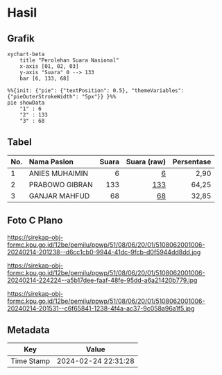 # Hasil

## Grafik

```mermaid
xychart-beta
    title "Perolehan Suara Nasional"
    x-axis [01, 02, 03]
    y-axis "Suara" 0 --> 133
    bar [6, 133, 68]
```

```mermaid
%%{init: {"pie": {"textPosition": 0.5}, "themeVariables": {"pieOuterStrokeWidth": "5px"}} }%%
pie showData
    "1" : 6
    "2" : 133
    "3" : 68
```

## Tabel

| No. | Nama Paslon    | Suara | Suara (raw) | Persentase |
|:--- |:-------------- | -----:| -----------:| ----------:|
| 1   | ANIES MUHAIMIN | 6     | [6][p-1]    | 2,90       |
| 2   | PRABOWO GIBRAN | 133   | [133][p-2]  | 64,25      |
| 3   | GANJAR MAHFUD  | 68    | [68][p-3]   | 32,85      |


[p-1]: https://github.com/gigit-pemilu/pemilu-2024/blob/main/pilpres/hitung-suara/sub/51-bali/sub/08-buleleng/sub/06-buleleng/sub/2001-kalibukbuk/sub/006-tps/sub/paslon-1.txt
[p-2]: https://github.com/gigit-pemilu/pemilu-2024/blob/main/pilpres/hitung-suara/sub/51-bali/sub/08-buleleng/sub/06-buleleng/sub/2001-kalibukbuk/sub/006-tps/sub/paslon-2.txt
[p-3]: https://github.com/gigit-pemilu/pemilu-2024/blob/main/pilpres/hitung-suara/sub/51-bali/sub/08-buleleng/sub/06-buleleng/sub/2001-kalibukbuk/sub/006-tps/sub/paslon-3.txt

## Foto C Plano

https://sirekap-obj-formc.kpu.go.id/12be/pemilu/ppwp/51/08/06/20/01/5108062001006-20240214-201238--d6cc1cb0-9944-41dc-9fcb-d0f5944dd8dd.jpg

https://sirekap-obj-formc.kpu.go.id/12be/pemilu/ppwp/51/08/06/20/01/5108062001006-20240214-224224--a5b17dee-faaf-48fe-95dd-a6a21420b779.jpg

https://sirekap-obj-formc.kpu.go.id/12be/pemilu/ppwp/51/08/06/20/01/5108062001006-20240214-201531--c6f65841-1238-4f4a-ac37-9c058a96a1f5.jpg


## Metadata

| Key        | Value               |
| ---------- | ------------------- |
| Time Stamp | 2024-02-24 22:31:28 |



